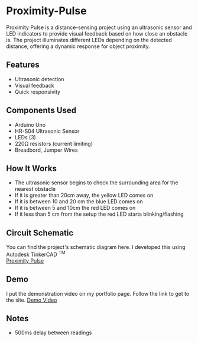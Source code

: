 # Proximity-Pulse
Proximity Pulse is a distance-sensing project using an ultrasonic sensor and LED indicators to provide visual feedback based on how close an obstacle is. The project illuminates different LEDs depending on the detected distance, offering a dynamic response for object proximity.

## Features
- Ultrasonic detection
- Visual feedback
- Quick responsivity

## Components Used
- Arduino Uno
- HR-S04 Ultrasonic Sensor
- LEDs (3)
- 220Ω resistors (current limiting)
- Breadbord, Jumper Wires

## How It Works
- The ultrasonic sensor begins to check the surrounding area for the nearest obstacle
- If it is greater than 20cm away, the yellow LED comes on
- If it is between 10 and 20 cm the blue LED comes on
- If it is between 5 and 10cm the red LED comes on
- If it less than 5 cm from the setup the red LED starts blinking/flashing

## Circuit Schematic
You can find the project's schematic diagram here. I developed this using Autodesk TinkerCAD <sup>TM</sup> <br>
[Proximity Pulse](https://www.tinkercad.com/things/eTBbMjdrQHL-proximity-pulse?sharecode=MQEL_E4p8G5Br_33uxtblqiFTZ2mA-BoZ06l5Wf13TI)

## Demo
I put the demonstration video on my portfolio page. Follow the link to get to the site.
[Demo Video](https://munachimsohenry.wixsite.com/my-site/copy-of-project-2-the-led-knight-r#:~:text=based%20warning%20systems.-,Demonstration%20Video,-In%20this%20demo)

## Notes
- 500ms delay between readings
